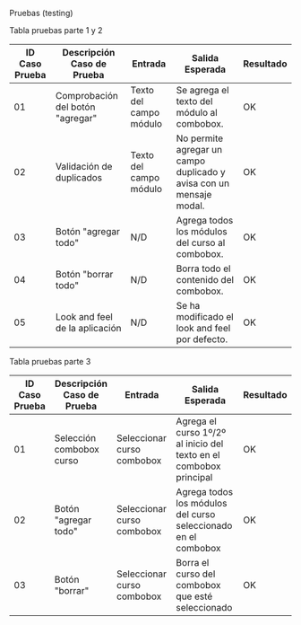 Pruebas (testing)

Tabla pruebas parte 1 y 2

|ID Caso Prueba |Descripción Caso de Prueba      |Entrada               |Salida Esperada                                             |Resultado|
|---------------|--------------------------------|----------------------|------------------------------------------------------------|---------|
|01             |Comprobación del botón "agregar"|Texto del campo módulo|Se agrega el texto del módulo al combobox.                  |OK|
|02             |Validación de duplicados        |Texto del campo módulo|No permite agregar un campo duplicado y avisa con un mensaje modal.|OK|
|03             |Botón "agregar todo"            |N/D                   |Agrega todos los módulos del curso al combobox.             |OK|
|04             |Botón "borrar todo"             |N/D                   |Borra todo el contenido del combobox.                       |OK|
|05             |Look and feel de la aplicación  |N/D                   |Se ha modificado el look and feel por defecto.              |OK|

Tabla pruebas parte 3

|ID Caso Prueba |Descripción Caso de Prueba      |Entrada                   |Salida Esperada                                            |Resultado|
|---------------|--------------------------------|--------------------------|-----------------------------------------------------------|---------|
|01             |Selección combobox curso        |Seleccionar curso combobox|Agrega el curso 1º/2º al inicio del texto en el combobox principal|OK|
|02             |Botón "agregar todo"            |Seleccionar curso combobox|Agrega todos los módulos del curso seleccionado en el combobox    |OK|
|03             |Botón "borrar"                  |Seleccionar curso combobox|Borra el curso del combobox que esté seleccionado          |OK|
